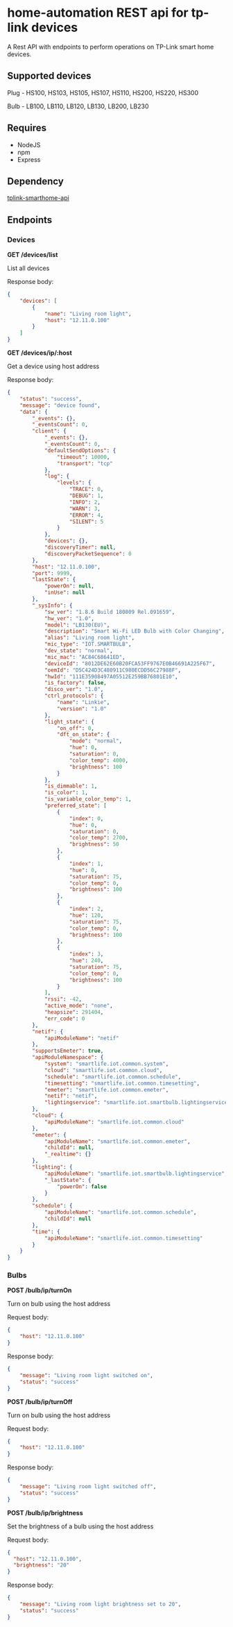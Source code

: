 
# home-automation REST api for tp-link devices

A Rest API with endpoints to perform operations on TP-Link smart home devices.

## Supported devices

Plug - HS100, HS103, HS105, HS107, HS110, HS200, HS220, HS300

Bulb - LB100, LB110, LB120, LB130, LB200, LB230

## Requires

* NodeJS
* npm
* Express

## Dependency

[tplink-smarthome-api](https://github.com/plasticrake/tplink-smarthome-api)


## Endpoints

### Devices
**GET /devices/list**

List all devices

Response body:
```json
{
    "devices": [
        {
            "name": "Living room light",
            "host": "12.11.0.100"
        }
    ]
}
```

**GET /devices/ip/:host**

Get a device using host address

Response body:
```json
{
    "status": "success",
    "message": "device found",
    "data": {
        "_events": {},
        "_eventsCount": 0,
        "client": {
            "_events": {},
            "_eventsCount": 0,
            "defaultSendOptions": {
                "timeout": 10000,
                "transport": "tcp"
            },
            "log": {
                "levels": {
                    "TRACE": 0,
                    "DEBUG": 1,
                    "INFO": 2,
                    "WARN": 3,
                    "ERROR": 4,
                    "SILENT": 5
                }
            },
            "devices": {},
            "discoveryTimer": null,
            "discoveryPacketSequence": 0
        },
        "host": "12.11.0.100",
        "port": 9999,
        "lastState": {
            "powerOn": null,
            "inUse": null
        },
        "_sysInfo": {
            "sw_ver": "1.8.6 Build 180809 Rel.091659",
            "hw_ver": "1.0",
            "model": "LB130(EU)",
            "description": "Smart Wi-Fi LED Bulb with Color Changing",
            "alias": "Living room light",
            "mic_type": "IOT.SMARTBULB",
            "dev_state": "normal",
            "mic_mac": "AC84C68641ED",
            "deviceId": "8012DE62E60B20FCA53FF9767E0B46691A225F67",
            "oemId": "D5C424D3C480911C980ECDD56C27988F",
            "hwId": "111E35908497A05512E259BB76801E10",
            "is_factory": false,
            "disco_ver": "1.0",
            "ctrl_protocols": {
                "name": "Linkie",
                "version": "1.0"
            },
            "light_state": {
                "on_off": 0,
                "dft_on_state": {
                    "mode": "normal",
                    "hue": 0,
                    "saturation": 0,
                    "color_temp": 4000,
                    "brightness": 100
                }
            },
            "is_dimmable": 1,
            "is_color": 1,
            "is_variable_color_temp": 1,
            "preferred_state": [
                {
                    "index": 0,
                    "hue": 0,
                    "saturation": 0,
                    "color_temp": 2700,
                    "brightness": 50
                },
                {
                    "index": 1,
                    "hue": 0,
                    "saturation": 75,
                    "color_temp": 0,
                    "brightness": 100
                },
                {
                    "index": 2,
                    "hue": 120,
                    "saturation": 75,
                    "color_temp": 0,
                    "brightness": 100
                },
                {
                    "index": 3,
                    "hue": 240,
                    "saturation": 75,
                    "color_temp": 0,
                    "brightness": 100
                }
            ],
            "rssi": -42,
            "active_mode": "none",
            "heapsize": 291404,
            "err_code": 0
        },
        "netif": {
            "apiModuleName": "netif"
        },
        "supportsEmeter": true,
        "apiModuleNamespace": {
            "system": "smartlife.iot.common.system",
            "cloud": "smartlife.iot.common.cloud",
            "schedule": "smartlife.iot.common.schedule",
            "timesetting": "smartlife.iot.common.timesetting",
            "emeter": "smartlife.iot.common.emeter",
            "netif": "netif",
            "lightingservice": "smartlife.iot.smartbulb.lightingservice"
        },
        "cloud": {
            "apiModuleName": "smartlife.iot.common.cloud"
        },
        "emeter": {
            "apiModuleName": "smartlife.iot.common.emeter",
            "childId": null,
            "_realtime": {}
        },
        "lighting": {
            "apiModuleName": "smartlife.iot.smartbulb.lightingservice",
            "_lastState": {
                "powerOn": false
            }
        },
        "schedule": {
            "apiModuleName": "smartlife.iot.common.schedule",
            "childId": null
        },
        "time": {
            "apiModuleName": "smartlife.iot.common.timesetting"
        }
    }
}
```


### Bulbs


**POST /bulb/ip/turnOn**

Turn on bulb using the host address

Request body:
```json
{
	"host": "12.11.0.100"
}
```


Response body:
```json
{
	"message": "Living room light switched on",
	"status": "success"
}
```

**POST /bulb/ip/turnOff**

Turn on bulb using the host address

Request body:
```json
{
	"host": "12.11.0.100"
}
```


Response body:
```json
{
	"message": "Living room light switched off",
	"status": "success"
}
```

**POST /bulb/ip/brightness**

Set the brightness of a bulb using the host address

Request body:
```json
{
  "host": "12.11.0.100",
  "brightness": "20"
}
```


Response body:
```json
{
	"message": "Living room light brightness set to 20",
	"status": "success"
}
```
